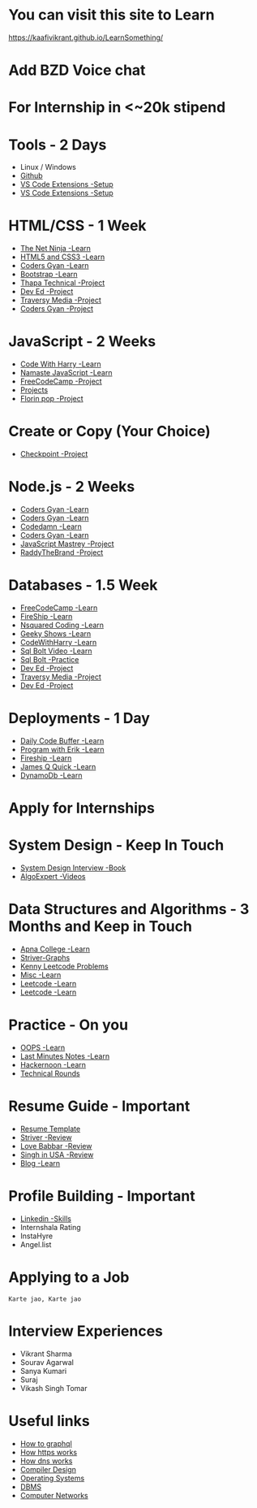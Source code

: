 # You can visit this site to Learn 

https://kaafivikrant.github.io/LearnSomething/

# Add BZD Voice chat 

# For Internship in <~20k stipend

# Tools - 2 Days

- Linux / Windows
- [Github](https://www.youtube.com/watch?v=apGV9Kg7ics)
- [VS Code Extensions -Setup](https://www.youtube.com/watch?v=aydFCQiUW44)
- [VS Code Extensions -Setup](https://www.youtube.com/watch?v=Q2HxNUOaYbM)


# HTML/CSS - 1 Week

- [The Net Ninja -Learn](https://www.youtube.com/playlist?list=PL4cUxeGkcC9ivBf_eKCPIAYXWzLlPAm6G)
- [HTML5 and CSS3 -Learn](https://www.youtube.com/watch?v=C5QFHp1oAws)
- [Coders Gyan -Learn](https://www.youtube.com/watch?v=7WE_K7NDL0s)
- [Bootstrap -Learn](https://www.youtube.com/playlist?list=PL5wfQQ0ZyOimYCKciuYCJd2N9Z7ZMLX3Q)
- [Thapa Technical -Project](https://www.youtube.com/watch?v=LO4YTml3IAQ)
- [Dev Ed -Project](https://www.youtube.com/watch?v=O7WbVj5apxU)
- [Traversy Media -Project](https://www.youtube.com/watch?v=p0bGHP-PXD4)
- [Coders Gyan -Project](https://www.youtube.com/watch?v=QYNsJYwEdEQ)


# JavaScript - 2 Weeks

- [Code With Harry -Learn](https://www.youtube.com/playlist?list=PLu0W_9lII9ajyk081To1Cbt2eI5913SsL)
- [Namaste JavaScript -Learn](https://www.youtube.com/playlist?list=PLlasXeu85E9cQ32gLCvAvr9vNaUccPVNP)
- [FreeCodeCamp -Project](https://www.youtube.com/watch?v=3PHXvlpOkf4)
- [Projects](https://www.youtube.com/playlist?list=PLtMugc7g4GaqAVDZwQ_t1H6500ZGJzOgW)
- [Florin pop -Project](https://www.youtube.com/watch?v=dtKciwk_si4)

# Create or Copy (Your Choice)

- [Checkpoint -Project](https://www.youtube.com/watch?v=27JtRAI3QO8)


# Node.js - 2 Weeks

- [Coders Gyan -Learn](https://www.youtube.com/watch?v=wdBCoRMMxto)
- [Coders Gyan -Learn](https://www.youtube.com/watch?v=46Mjvdv_UUM)
- [Codedamn -Learn](https://www.youtube.com/watch?v=qG-PLm3APSs)
- [Coders Gyan -Learn](https://www.youtube.com/watch?v=iaBSiVQFJHE)
- [JavaScript Mastrey -Project](https://www.youtube.com/watch?v=l8WPWK9mS5M)
- [RaddyTheBrand -Project](https://www.youtube.com/watch?v=EkQc-8uzxIA)


# Databases - 1.5 Week

- [FreeCodeCamp -Learn](https://www.youtube.com/watch?v=HXV3zeQKqGY)
- [FireShip -Learn](https://www.youtube.com/watch?v=Cz3WcZLRaWc)
- [Nsquared Coding -Learn](https://www.youtube.com/watch?v=vrj9AohVhPA)
- [Geeky Shows -Learn](https://www.youtube.com/watch?v=AriyBKPIHkk)
- [CodeWithHarry -Learn](https://www.youtube.com/watch?v=oSIv-E60NiU)
- [Sql Bolt Video -Learn](https://www.youtube.com/watch?v=uPrC2IpUXWs)
- [Sql Bolt -Practice](https://sqlbolt.com/)
- [Dev Ed -Project](https://www.youtube.com/watch?v=vjf774RKrLc)
- [Traversy Media -Project](https://www.youtube.com/watch?v=9FQrFah9rnc)
- [Dev Ed -Project](https://www.youtube.com/watch?v=2jqok-WgelI)


# Deployments - 1 Day

- [Daily Code Buffer -Learn](https://www.youtube.com/watch?v=maNWl202vy4)
- [Program with Erik -Learn](https://www.youtube.com/watch?v=gaC-l9MAE9Q)
- [Fireship -Learn](https://www.youtube.com/watch?v=uEVmD6n8Il0)
- [James Q Quick -Learn](https://www.youtube.com/watch?v=JPQPPLQnyB4)
- [DynamoDb -Learn](https://www.youtube.com/playlist?list=PLwfbCU-sjpjEHeexfbhL0DypW80R1FksM)


# Apply for Internships


# System Design - Keep In Touch

- [System Design Interview -Book](https://1lib.in/book/6057540/a64d91)
- [AlgoExpert -Videos](https://mega.nz/folder/M34XCK6S#RJBnnSEpT5_jRk6rPBsjDw)


# Data Structures and Algorithms - 3 Months and Keep in Touch

- [Apna College -Learn](https://www.youtube.com/playlist?list=PLfqMhTWNBTe0b2nM6JHVCnAkhQRGiZMSJ)
- [Striver-Graphs](https://www.youtube.com/watch?v=YTtpfjGlH2M&list=PLgUwDviBIf0rGEWe64KWas0Nryn7SCRWw)
- [Kenny Leetcode Problems](https://www.youtube.com/playlist?list=PLujIAthk_iiO7r03Rl4pUnjFpdHjdjDwy)
- [Misc -Learn](https://mega.nz/folder/J25S2aiI#fBwHXCl7fgxKS-QQ8jZeMw)
- [Leetcode -Learn](https://leetcode.com/list/54svl78v)
- [Leetcode -Learn](https://www.youtube.com/playlist?list=PLujIAthk_iiO7r03Rl4pUnjFpdHjdjDwy)


# Practice - On you
- [OOPS -Learn](https://medium.com/@hamzzza.ahmed95/four-pillars-of-object-oriented-programming-oop-e8d7822aa219)
- [Last Minutes Notes -Learn](https://www.geeksforgeeks.org/last-minute-notes-operating-systems/)
- [Hackernoon -Learn](https://hackernoon.com/14-patterns-to-ace-any-coding-interview-question-c5bb3357f6ed)
- [Technical Rounds](https://github.com/kaafivikrant/One-day-Before-Interview/tree/master/Technical%20Rounds)


# Resume Guide - Important
- [Resume Template](https://www.overleaf.com/latex/templates/jakes-resume/syzfjbzwjncs)
- [Striver -Review](https://www.youtube.com/watch?v=7lFBBReJ22Q)
- [Love Babbar -Review](https://www.youtube.com/watch?v=EvId_K83-5M)
- [Singh in USA -Review](https://www.youtube.com/watch?v=cCWhFIVcknI)
- [Blog -Learn](https://careerlaunch.mays.tamu.edu/blog/2020/02/17/get-hired-with-an-x-y-z-resume/#:~:text=The%20X%2DY%2DZ%20format&text=Google%20touts%20the%20X%2DY%2DZ%20resume,heart%20of%20an%20applicant's%20achievements.)


# Profile Building - Important
- [Linkedin -Skills](https://github.com/Ebazhanov/linkedin-skill-assessments-quizzes)
- Internshala Rating
- InstaHyre
- Angel.list


# Applying to a Job
`Karte jao, Karte jao `


# Interview Experiences
- Vikrant Sharma
- Sourav Agarwal
- Sanya Kumari
- Suraj
- Vikash Singh Tomar

# Useful links
- [How to graphql](https://www.howtographql.com/)
- [How https works](https://howhttps.works/)
- [How dns works](https://howdns.works/)
- [Compiler Design](https://www.geeksforgeeks.org/last-minute-notes-compiler-design-gq/)
- [Operating Systems](https://www.geeksforgeeks.org/operating-systems-set-1/?ref=lbp)
- [DBMS](https://www.geeksforgeeks.org/database-management-system-set-1/?ref=lbp)
- [Computer Networks](https://www.geeksforgeeks.org/computer-networks-set-1/)
